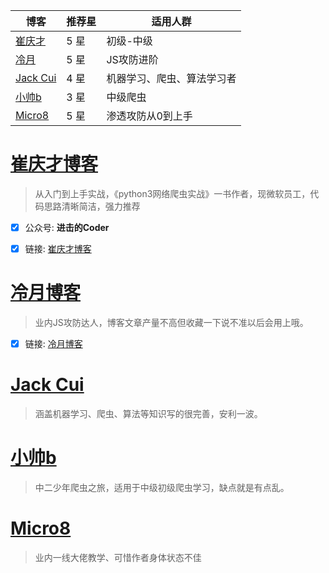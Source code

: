 | 博客 | 推荐星 | 适用人群 | 
| --- | --- | --- |
| [崔庆才](https://cuiqingcai.com/) | 5 星 | 初级-中级 |
| [冷月](https://lengyue.me/) | 5 星 | JS攻防进阶 |
| [Jack Cui](https://cuijiahua.com/) | 4 星 | 机器学习、爬虫、算法学习者 |
| [小帅b](https://fxxkpython.com/categories/python%E7%88%AC%E8%99%AB/) | 3 星 | 中级爬虫 |
| [Micro8](https://micro8.gitbook.io/micro8/) | 5 星 | 渗透攻防从0到上手 |


#  [崔庆才博客](https://cuiqingcai.com/)

> 从入门到上手实战，《python3网络爬虫实战》一书作者，现微软员工，代码思路清晰简洁，强力推荐

- [x] 公众号: **进击的Coder**
- [x] 链接: [崔庆才博客](https://cuiqingcai.com/)


#  [冷月博客](https://lengyue.me/)

> 业内JS攻防达人，博客文章产量不高但收藏一下说不准以后会用上哦。

- [x] 链接: [冷月博客](https://lengyue.me/)


#  [Jack Cui](https://cuijiahua.com/)

> 涵盖机器学习、爬虫、算法等知识写的很完善，安利一波。




#  [小帅b](https://fxxkpython.com/categories/python%E7%88%AC%E8%99%AB/)

> 中二少年爬虫之旅，适用于中级初级爬虫学习，缺点就是有点乱。




#  [Micro8](https://micro8.gitbook.io/micro8/)

> 业内一线大佬教学、可惜作者身体状态不佳


